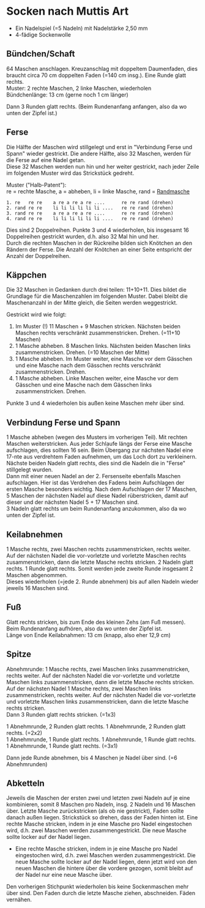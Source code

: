 # Socken nach Muttis Art

* Ein Nadelspiel (=5 Nadeln) mit Nadelstärke 2,50 mm
* 4-fädige Sockenwolle

## Bündchen/Schaft

64 Maschen anschlagen. Kreuzanschlag mit doppeltem Daumenfaden, dies braucht circa 70 cm doppelten Faden (=140 cm insg.).
Eine Runde glatt rechts.  
Muster: 2 rechte Maschen, 2 linke Maschen, wiederholen  
Bündchenlänge: 13 cm (gerne noch 1 cm länger)

Dann 3 Runden glatt rechts. (Beim Rundenanfang anfangen, also da wo unten der Zipfel ist.)

## Ferse

Die Hälfte der Maschen wird stillgelegt und erst in "Verbindung Ferse und Spann" wieder gestrickt. Die andere Hälfte, also 32 Maschen, werden für die Ferse auf eine Nadel getan.  
Diese 32 Maschen werden nun hin und her weiter gestrickt, nach jeder Zeile im folgenden Muster wird das Strickstück gedreht.

Muster ("Halb-Patent"):  
re = rechte Masche, a = abheben, li = linke Masche, rand = [Randmasche](/Techniken/Maschen.md#Randmasche)

    1. re   re re    a re a re a re ....      re re rand (drehen)
    2. rand re re    li li li li li li ....   re re rand (drehen)
    3. rand re re    a re a re a re ....      re re rand (drehen)
    4. rand re re    li li li li li li ....   re re rand (drehen)

Dies sind 2 Doppelreihen. Punkte 3 und 4 wiederholen, bis insgesamt 16 Doppelreihen gestrickt wurden, d.h. also 32 Mal hin und her.  
Durch die rechten Maschen in der Rückreihe bilden sich Knötchen an den Rändern der Ferse. Die Anzahl der Knötchen an einer Seite entspricht der Anzahl der Doppelreihen.

## Käppchen

Die 32 Maschen in Gedanken durch drei teilen: 11+10+11. Dies bildet die Grundlage für die Maschenzahlen im folgenden Muster. Dabei bleibt die Maschenanzahl in der Mitte gleich, die Seiten werden weggestrickt.

Gestrickt wird wie folgt:
1. Im Muster (!) 11 Maschen + 9 Maschen stricken. Nächsten beiden Maschen rechts verschränkt zusammenstricken. Drehen. (=11+10 Maschen)  
2. 1 Masche abheben. 8 Maschen links. Nächsten beiden Maschen links zusammenstricken. Drehen. (=10 Maschen der Mitte)  
3. 1 Masche abheben. Im Muster weiter, eine Masche vor dem Gässchen und eine Masche nach dem Gässchen rechts verschränkt zusammenstricken. Drehen.  
4. 1 Masche abheben. Linke Maschen weiter, eine Masche vor dem Gässchen und eine Masche nach dem Gässchen links zusammenstricken. Drehen.  

Punkte 3 und 4 wiederholen bis außen keine Maschen mehr über sind.

## Verbindung Ferse und Spann

1 Masche abheben (wegen des Musters im vorherigen Teil). Mit rechten Maschen weiterstricken. Aus jeder Schlaufe längs der Ferse eine Masche aufschlagen, dies sollten 16 sein. Beim Übergang zur nächsten Nadel eine 17-nte aus verdrehtem Faden aufnehmen, um das Loch dort zu verkleinern.  
Nächste beiden Nadeln glatt rechts, dies sind die Nadeln die in "Ferse" stillgelegt wurden.  
Dann mit einer neuen Nadel an der 2. Fersenseite ebenfalls Maschen aufschlagen. Hier ist das Verdrehen des Fadens beim Aufschlagen der ersten Masche besonders wichtig. Nach dem Aufschlagen der 17 Maschen, 5 Maschen der nächsten Nadel auf diese Nadel rüberstricken, damit auf dieser und der nächsten Nadel 5 + 17 Maschen sind.  
3 Nadeln glatt rechts um beim Rundenanfang anzukommen, also da wo unten der Zipfel ist.

## Keilabnehmen

1 Masche rechts, zwei Maschen rechts zusammenstricken, rechts weiter. Auf der nächsten Nadel die vor-vorletzte und vorletzte Maschen rechts zusammenstricken, dann die letzte Masche rechts stricken. 2 Nadeln glatt rechts. 1 Runde glatt rechts. Somit werden jede zweite Runde insgesamt 2 Maschen abgenommen.  
Dieses wiederholen (=jede 2. Runde abnehmen) bis auf allen Nadeln wieder jeweils 16 Maschen sind.

## Fuß

Glatt rechts stricken, bis zum Ende des kleinen Zehs (am Fuß messen). Beim Rundenanfang aufhören, also da wo unten der Zipfel ist.  
Länge von Ende Keilabnahmen: 13 cm (knapp, also eher 12,9 cm)

## Spitze

Abnehmrunde: 1 Masche rechts, zwei Maschen links zusammenstricken, rechts weiter. Auf der nächsten Nadel die vor-vorletzte und vorletzte Maschen links zusammenstricken, dann die letzte Masche rechts stricken. Auf der nächsten Nadel 1 Masche rechts, zwei Maschen links zusammenstricken, rechts weiter. Auf der nächsten Nadel die vor-vorletzte und vorletzte Maschen links zusammenstricken, dann die letzte Masche rechts stricken.  
Dann 3 Runden glatt rechts stricken. (=1x3)

1 Abnehmrunde, 2 Runden glatt rechts. 1 Abnehmrunde, 2 Runden glatt rechts. (=2x2)  
1 Abnehmrunde, 1 Runde glatt rechts. 1 Abnehmrunde, 1 Runde glatt rechts. 1 Abnehmrunde, 1 Runde glatt rechts. (=3x1)  

Dann jede Runde abnehmen, bis 4 Maschen je Nadel über sind. (=6 Abnehmrunden)

## Abketteln

Jeweils die Maschen der ersten zwei und letzten zwei Nadeln auf je eine kombinieren, somit 8 Maschen pro Nadeln, insg. 2 Nadeln und 16 Maschen über. Letzte Masche zurückstricken (als ob nie gestrickt), Faden sollte danach außen liegen. Strickstück so drehen, dass der Faden hinten ist. Eine rechte Masche stricken, indem in je eine Masche pro Nadel eingestochen wird, d.h. zwei Maschen werden zusammengestrickt. Die neue Masche sollte locker auf der Nadel liegen. 

* Eine rechte Masche stricken, indem in je eine Masche pro Nadel eingestochen wird, d.h. zwei Maschen werden zusammengestrickt. Die neue Masche sollte locker auf der Nadel liegen, denn jetzt wird von den neuen Maschen die hintere über die vordere gezogen, somit bleibt auf der Nadel nur eine neue Masche über.

Den vorherigen Stichpunkt wiederholen bis keine Sockenmaschen mehr über sind. Den Faden durch die letzte Masche ziehen, abschneiden. Fäden vernähen.
